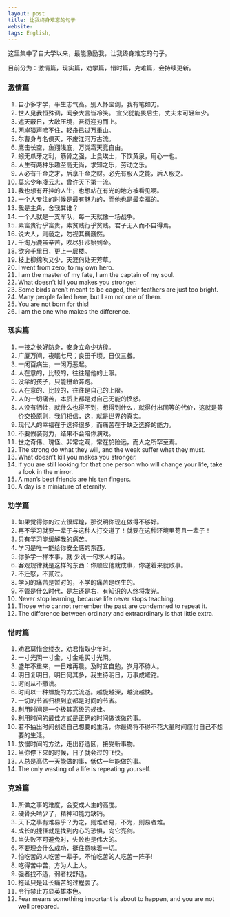 ```yaml
---
layout: post
title: 让我终身难忘的句子
website: 
tags: English,
---
```


这里集中了自大学以来，最能激励我，让我终身难忘的句子。

目前分为：激情篇，现实篇，劝学篇，惜时篇，克难篇，会持续更新。

### 激情篇
1. 自小多才学，平生志气高。别人怀宝剑，我有笔如刀。
2. 世人见我恒殊调，闻余大言皆冷笑。 宣父犹能畏后生，丈夫未可轻年少。
3. 遮天蔽日，大敌压境，吾将迎刃而上。
4. 两岸猿声啼不住，轻舟已过万重山。
5. 尔曹身与名俱灭，不废江河万古流。
6. 鹰击长空，鱼翔浅底，万类霜天竞自由。
7. 蚓无爪牙之利，筋骨之强，上食埃土，下饮黄泉，用心一也。
8. 人生有两种乐趣至高无尚，求知之乐，劳动之乐。
9. 人必有千金之才，后享千金之财。必先有服人之能，后人服之。
10. 莫忘少年凌云志，曾许天下第一流。
11. 我也想有开挂的人生，也想站在有光的地方被看见啊。
12. 一个人专注的时候是最有魅力的，而他也是最幸福的。
13. 我是主角，舍我其谁？
14. 一个人就是一支军队，每一天就像一场战争。
15. 素富贵行乎富贵，素贫贱行乎贫贱。君子无入而不自得焉。
16. 说大人，则藐之，勿视其巍巍然。
17. 千淘万漉虽辛苦，吹尽狂沙始到金。
18. 欲穷千里目，更上一层楼。
19. 枝上柳绵吹又少，天涯何处无芳草。
20. I went from zero, to my own hero.
21. I am the master of my fate, I am the captain of my soul.
22. What doesn’t kill you makes you stronger.
23. Some birds aren’t meant to be caged, their feathers are just too bright.
24. Many people failed here, but I am not one of them.
25. You are not born for this!
26. I am the one who makes the difference.

### 现实篇
1. 一技之长好防身，安身立命少彷徨。
2. 广厦万间，夜眠七尺；良田千顷，日仅三餐。
3. 一闲百病生，一闲万恶起。
4. 人在意的，比较的，往往是他的上限。
5. 没伞的孩子，只能拼命奔跑。
6. 人在意的、比较的，往往是自己的上限。
7. 人的一切痛苦，本质上都是对自己无能的愤怒。
8.  人没有牺牲，就什么也得不到，想得到什么，就得付出同等的代价，这就是等价交换原则，我们相信，这，就是世界的真实。
9.  现代人的幸福在于选择很多，而痛苦在于缺乏选择的能力。
10. 不要假装努力，结果不会陪你演戏。
11. 世之奇伟、瑰怪、非常之观，常在於险远，而人之所罕至焉。
12. The strong do what they will, and the weak suffer what they must.
13. What doesn’t kill you makes you stronger.
14. If you are still looking for that one person who will change your life, take a look in the mirror.
15. A man’s best friends are his ten fingers.
16. A day is a miniature of eternity.

### 劝学篇
1. 如果觉得你的过去很辉煌，那说明你现在做得不够好。
2. 再不学习就要一辈子与这种人打交道了！就要在这种环境里苟且一辈子！
3. 只有学习能缓解我的痛苦。
4. 学习是唯一能给你安全感的东西。
5. 你多学一样本事，就 少说一句求人的话。
6. 客观规律就是这样的东西：你顺应他就成事，你逆着来就败事。
7. 不迁怒，不贰过。
8. 学习的痛苦是暂时的，不学的痛苦是终生的。
9. 不管是什么时代，是左还是右，有知识的人终将发光。
10. Never stop learning, because life never stops teaching.
11. Those who cannot remember the past are condemned to repeat it.
12. The difference between ordinary and extraordinary is that little extra.

### 惜时篇
1. 劝君莫惜金缕衣，劝君惜取少年时。
2. 一寸光阴一寸金，寸金难买寸光阴。
3. 盛年不重来，一日难再晨。及时宜自勉，岁月不待人。
4. 明日复明日，明日何其多，我生待明日，万事成蹉跎。
5. 时间从不撒谎。
6. 时间以一种螺旋的方式流逝。越旋越深，越流越快。
7. 一切的节省归根到底都是时间的节省。
8. 利用时间是一个极其高级的规律。
9. 利用时间的最佳方式是正确的时间做该做的事。
10. 若不抽出时间创造自己想要的生活，你最终将不得不花大量时间应付自己不想要的生活。
11. 放慢时间的方法，走出舒适区，接受新事物。
12. 当你停下来的时候，日子就会过的飞快。
13. 人总是高估一天能做的事，低估一年能做的事。
14. The only wasting of a life is repeating yourself.

### 克难篇
1. 所做之事的难度，会变成人生的高度。
2. 硬骨头啃少了，精神和能力缺钙。
3. 天下之事有难易乎？为之，则难者易，不为，则易者难。
4. 成长的捷径就是找到内心的恐惧，向它亮剑。
5. 当失败不可避免时，失败也是伟大的。
6. 不要理会什么成功，挺住意味着一切。
7. 怕吃苦的人吃苦一辈子，不怕吃苦的人吃苦一阵子! 
8. 吃得苦中苦，方为人上人。
9. 强者找不适，弱者找舒适。
10. 拖延只是延长痛苦的过程罢了。
11. 令行禁止方显英雄本色。
12. Fear means something important is about to happen, and you are not well prepared.
